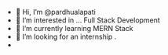 - 👋 Hi, I’m @pardhualapati
- 👀 I’m interested in ... Full Stack Development
- 🌱 I’m currently learning MERN Stack
- 💞️ I’m looking for an internship .
- 
<!---
pardhualapati/pardhualapati is a ✨ special ✨ repository because its `README.md` (this file) appears on your GitHub profile.
You can click the Preview link to take a look at your changes.
--->
